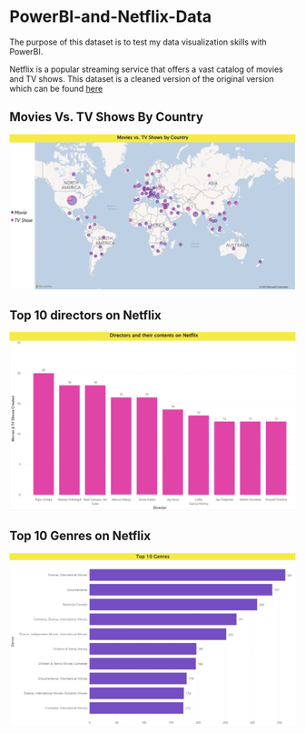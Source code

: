 # PowerBI-and-Netflix-Data
The purpose of this dataset is to test my data visualization skills with PowerBI.

Netflix is a popular streaming service that offers a vast catalog of movies and TV shows. 
This dataset is a cleaned version of the original version which can be found [here](https://www.kaggle.com/datasets/shivamb/netflix-shows)  


## Movies Vs. TV Shows By Country

<img src="https://raw.githubusercontent.com/LKPelayoUribe/PowerBI-and-Netflix-Data/main/Movies_Vs_TV_Shows_ByCountry.PNG">

## Top 10 directors on Netflix

<img src="https://raw.githubusercontent.com/LKPelayoUribe/PowerBI-and-Netflix-Data/main/Directors%20and%20their%20contents%20on%20Netflix.PNG">

## Top 10 Genres on Netflix

<img src="https://raw.githubusercontent.com/LKPelayoUribe/PowerBI-and-Netflix-Data/main/Top10Genres.PNG">
